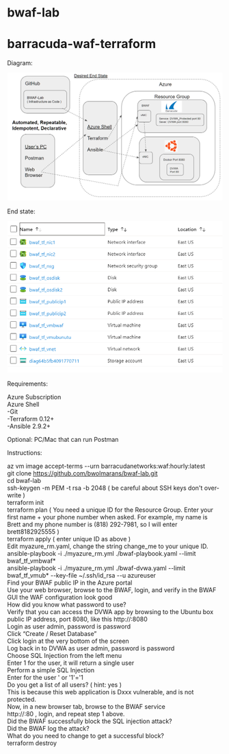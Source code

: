 # bwaf-lab

# barracuda-waf-terraform

Diagram:

![Test Image 3](https://github.com/bwolmarans/bwaf-lab/blob/master/rrrr.png)

End state:

![Test Image 4](https://github.com/bwolmarans/bwaf-lab/blob/master/resources_list.png)

Requirements:

Azure Subscription  
Azure Shell  
-Git  
-Terraform 0.12+  
-Ansible 2.9.2+  
  
Optional: PC/Mac that can run Postman  
  
Instructions:  
  
az vm image accept-terms --urn barracudanetworks:waf:hourly:latest  
git clone https://github.com/bwolmarans/bwaf-lab.git  
cd bwaf-lab  
ssh-keygen -m PEM -t rsa -b 2048 ( be careful about SSH keys don't over-write )  
terraform init  
terraform plan ( You need a unique ID for the Resource Group. Enter your first name + your phone number when asked. For example, my name is Brett and my phone number is (818) 292-7981, so I will enter brett8182925555 )  
terraform apply ( enter unique ID as above )  
Edit myazure_rm.yaml, change the string change_me to your unique ID.  
ansible-playbook -i ./myazure_rm.yml ./bwaf-playbook.yaml --limit bwaf_tf_vmbwaf*  
ansible-playbook -i ./myazure_rm.yml ./bwaf-dvwa.yaml --limit bwaf_tf_vmub* --key-file ~/.ssh/id_rsa --u azureuser  
Find your BWAF public IP in the Azure portal  
Use your web browser, browse to the BWAF, login, and verify in the BWAF GUI the WAF configuration look good  
How did you know what password to use?  
Verify that you can access the DVWA app by browsing to the Ubuntu box public IP address, port 8080, like this http://<Ubuntu public ip>:8080  
Login as user admin, password is password  
Click “Create / Reset Database”  
Click login at the very bottom of the screen  
Log back in to DVWA as user admin, password is password  
Choose SQL Injection from the left menu  
Enter 1 for the user, it will return a single user  
Perform a simple SQL Injection  
Enter for the user ' or '1'='1  
Do you get a list of all users? ( hint: yes )  
This is because this web application is Dxxx vulnerable, and is not protected.  
Now, in a new browser tab, browse to the BWAF service  
http://<bwaf public ip>:80 , login, and repeat step 1 above.  
Did the BWAF successfully block the SQL injection attack?  
Did the BWAF log the attack?  
What do you need to change to get a successful block?  
terraform destroy  
